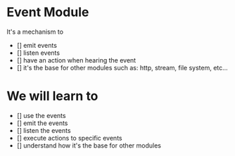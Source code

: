 # Event Module

It's a mechanism to
* [] emit events
* [] listen events
* [] have an action when hearing the event
* [] it's the base for other modules such as: http, stream, file system, etc...

# We will learn to

* [] use the events
* [] emit the events
* [] listen the events
* [] execute actions to specific events
* [] understand how it's the base for other modules
